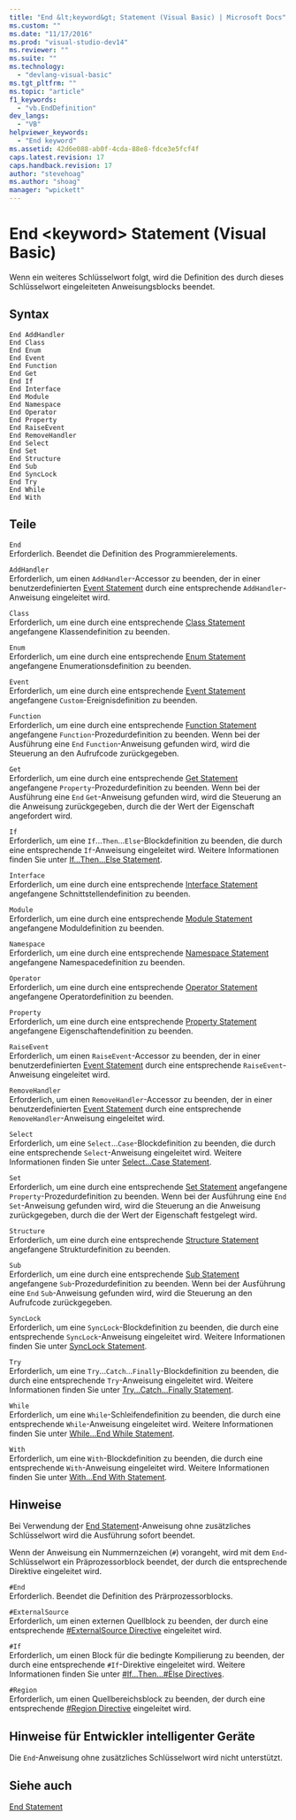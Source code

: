 ```yaml
---
title: "End &lt;keyword&gt; Statement (Visual Basic) | Microsoft Docs"
ms.custom: ""
ms.date: "11/17/2016"
ms.prod: "visual-studio-dev14"
ms.reviewer: ""
ms.suite: ""
ms.technology: 
  - "devlang-visual-basic"
ms.tgt_pltfrm: ""
ms.topic: "article"
f1_keywords: 
  - "vb.EndDefinition"
dev_langs: 
  - "VB"
helpviewer_keywords: 
  - "End keyword"
ms.assetid: 42d6e088-ab0f-4cda-88e8-fdce3e5fcf4f
caps.latest.revision: 17
caps.handback.revision: 17
author: "stevehoag"
ms.author: "shoag"
manager: "wpickett"
---
```

# End &lt;keyword&gt; Statement (Visual Basic)
Wenn ein weiteres Schlüsselwort folgt, wird die Definition des durch dieses Schlüsselwort eingeleiteten Anweisungsblocks beendet.  
  
## Syntax  
  
```  
End AddHandler  
End Class   
End Enum   
End Event   
End Function   
End Get   
End If   
End Interface   
End Module   
End Namespace   
End Operator   
End Property   
End RaiseEvent  
End RemoveHandler  
End Select   
End Set   
End Structure   
End Sub   
End SyncLock   
End Try   
End While   
End With  
```  
  
## Teile  
 `End`  
 Erforderlich.  Beendet die Definition des Programmierelements.  
  
 `AddHandler`  
 Erforderlich, um einen `AddHandler`\-Accessor zu beenden, der in einer benutzerdefinierten [Event Statement](../../../visual-basic/language-reference/statements/event-statement.md) durch eine entsprechende `AddHandler`\-Anweisung eingeleitet wird.  
  
 `Class`  
 Erforderlich, um eine durch eine entsprechende [Class Statement](../../../visual-basic/language-reference/statements/class-statement.md) angefangene Klassendefinition zu beenden.  
  
 `Enum`  
 Erforderlich, um eine durch eine entsprechende [Enum Statement](../../../visual-basic/language-reference/statements/enum-statement.md) angefangene Enumerationsdefinition zu beenden.  
  
 `Event`  
 Erforderlich, um eine durch eine entsprechende [Event Statement](../../../visual-basic/language-reference/statements/event-statement.md) angefangene `Custom`\-Ereignisdefinition zu beenden.  
  
 `Function`  
 Erforderlich, um eine durch eine entsprechende [Function Statement](../../../visual-basic/language-reference/statements/function-statement.md) angefangene `Function`\-Prozedurdefinition zu beenden.  Wenn bei der Ausführung eine `End` `Function`\-Anweisung gefunden wird, wird die Steuerung an den Aufrufcode zurückgegeben.  
  
 `Get`  
 Erforderlich, um eine durch eine entsprechende [Get Statement](../../../visual-basic/language-reference/statements/get-statement.md) angefangene `Property`\-Prozedurdefinition zu beenden.  Wenn bei der Ausführung eine `End` `Get`\-Anweisung gefunden wird, wird die Steuerung an die Anweisung zurückgegeben, durch die der Wert der Eigenschaft angefordert wird.  
  
 `If`  
 Erforderlich, um eine `If`...`Then`...`Else`\-Blockdefinition zu beenden, die durch eine entsprechende `If`\-Anweisung eingeleitet wird.  Weitere Informationen finden Sie unter [If...Then...Else Statement](../../../visual-basic/language-reference/statements/if-then-else-statement.md).  
  
 `Interface`  
 Erforderlich, um eine durch eine entsprechende [Interface Statement](../../../visual-basic/language-reference/statements/interface-statement.md) angefangene Schnittstellendefinition zu beenden.  
  
 `Module`  
 Erforderlich, um eine durch eine entsprechende [Module Statement](../../../visual-basic/language-reference/statements/module-statement.md) angefangene Moduldefinition zu beenden.  
  
 `Namespace`  
 Erforderlich, um eine durch eine entsprechende [Namespace Statement](../../../visual-basic/language-reference/statements/namespace-statement.md) angefangene Namespacedefinition zu beenden.  
  
 `Operator`  
 Erforderlich, um eine durch eine entsprechende [Operator Statement](../../../visual-basic/language-reference/statements/operator-statement.md) angefangene Operatordefinition zu beenden.  
  
 `Property`  
 Erforderlich, um eine durch eine entsprechende [Property Statement](../../../visual-basic/language-reference/statements/property-statement.md) angefangene Eigenschaftendefinition zu beenden.  
  
 `RaiseEvent`  
 Erforderlich, um einen `RaiseEvent`\-Accessor zu beenden, der in einer benutzerdefinierten [Event Statement](../../../visual-basic/language-reference/statements/event-statement.md) durch eine entsprechende `RaiseEvent`\-Anweisung eingeleitet wird.  
  
 `RemoveHandler`  
 Erforderlich, um einen `RemoveHandler`\-Accessor zu beenden, der in einer benutzerdefinierten [Event Statement](../../../visual-basic/language-reference/statements/event-statement.md) durch eine entsprechende `RemoveHandler`\-Anweisung eingeleitet wird.  
  
 `Select`  
 Erforderlich, um eine `Select`...`Case`\-Blockdefinition zu beenden, die durch eine entsprechende `Select`\-Anweisung eingeleitet wird.  Weitere Informationen finden Sie unter [Select...Case Statement](../../../visual-basic/language-reference/statements/select-case-statement.md).  
  
 `Set`  
 Erforderlich, um eine durch eine entsprechende [Set Statement](../../../visual-basic/language-reference/statements/set-statement.md) angefangene `Property`\-Prozedurdefinition zu beenden.  Wenn bei der Ausführung eine `End` `Set`\-Anweisung gefunden wird, wird die Steuerung an die Anweisung zurückgegeben, durch die der Wert der Eigenschaft festgelegt wird.  
  
 `Structure`  
 Erforderlich, um eine durch eine entsprechende [Structure Statement](../../../visual-basic/language-reference/statements/structure-statement.md) angefangene Strukturdefinition zu beenden.  
  
 `Sub`  
 Erforderlich, um eine durch eine entsprechende [Sub Statement](../../../visual-basic/language-reference/statements/sub-statement.md) angefangene `Sub`\-Prozedurdefinition zu beenden.  Wenn bei der Ausführung eine `End` `Sub`\-Anweisung gefunden wird, wird die Steuerung an den Aufrufcode zurückgegeben.  
  
 `SyncLock`  
 Erforderlich, um eine `SyncLock`\-Blockdefinition zu beenden, die durch eine entsprechende `SyncLock`\-Anweisung eingeleitet wird.  Weitere Informationen finden Sie unter [SyncLock Statement](../../../visual-basic/language-reference/statements/synclock-statement.md).  
  
 `Try`  
 Erforderlich, um eine `Try`...`Catch`...`Finally`\-Blockdefinition zu beenden, die durch eine entsprechende `Try`\-Anweisung eingeleitet wird.  Weitere Informationen finden Sie unter [Try...Catch...Finally Statement](../../../visual-basic/language-reference/statements/try-catch-finally-statement.md).  
  
 `While`  
 Erforderlich, um eine `While`\-Schleifendefinition zu beenden, die durch eine entsprechende `While`\-Anweisung eingeleitet wird.  Weitere Informationen finden Sie unter [While...End While Statement](../../../visual-basic/language-reference/statements/while-end-while-statement.md).  
  
 `With`  
 Erforderlich, um eine `With`\-Blockdefinition zu beenden, die durch eine entsprechende `With`\-Anweisung eingeleitet wird.  Weitere Informationen finden Sie unter [With...End With Statement](../../../visual-basic/language-reference/statements/with-end-with-statement.md).  
  
## Hinweise  
 Bei Verwendung der [End Statement](../../../visual-basic/language-reference/statements/end-statement.md)\-Anweisung ohne zusätzliches Schlüsselwort wird die Ausführung sofort beendet.  
  
 Wenn der Anweisung ein Nummernzeichen \(`#`\) vorangeht, wird mit dem `End`\-Schlüsselwort ein Präprozessorblock beendet, der durch die entsprechende Direktive eingeleitet wird.  
  
 `#End`  
 Erforderlich.  Beendet die Definition des Prärprozessorblocks.  
  
 `#ExternalSource`  
 Erforderlich, um einen externen Quellblock zu beenden, der durch eine entsprechende [\#ExternalSource Directive](../../../visual-basic/language-reference/directives/externalsource-directive.md) eingeleitet wird.  
  
 `#If`  
 Erforderlich, um einen Block für die bedingte Kompilierung zu beenden, der durch eine entsprechende `#If`\-Direktive eingeleitet wird.  Weitere Informationen finden Sie unter [\#If...Then...\#Else Directives](../../../visual-basic/language-reference/directives/if-then-else-directives.md).  
  
 `#Region`  
 Erforderlich, um einen Quellbereichsblock zu beenden, der durch eine entsprechende [\#Region Directive](../../../visual-basic/language-reference/directives/region-directive.md) eingeleitet wird.  
  
## Hinweise für Entwickler intelligenter Geräte  
 Die `End`\-Anweisung ohne zusätzliches Schlüsselwort wird nicht unterstützt.  
  
## Siehe auch  
 [End Statement](../../../visual-basic/language-reference/statements/end-statement.md)